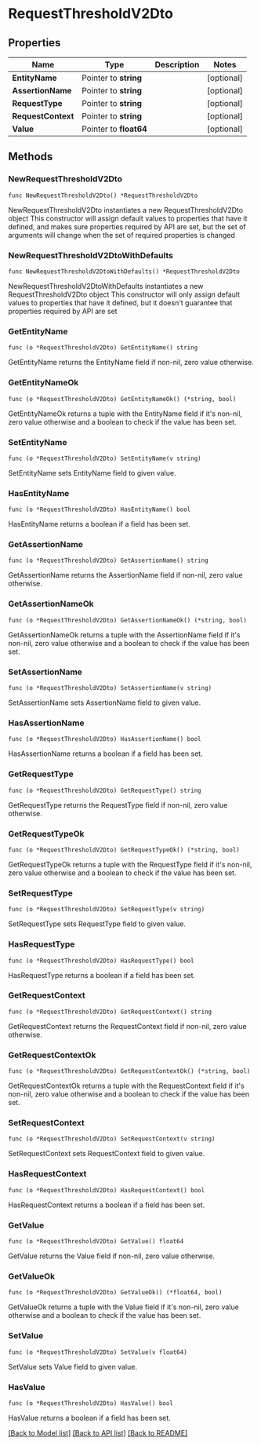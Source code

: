 # RequestThresholdV2Dto

## Properties

Name | Type | Description | Notes
------------ | ------------- | ------------- | -------------
**EntityName** | Pointer to **string** |  | [optional] 
**AssertionName** | Pointer to **string** |  | [optional] 
**RequestType** | Pointer to **string** |  | [optional] 
**RequestContext** | Pointer to **string** |  | [optional] 
**Value** | Pointer to **float64** |  | [optional] 

## Methods

### NewRequestThresholdV2Dto

`func NewRequestThresholdV2Dto() *RequestThresholdV2Dto`

NewRequestThresholdV2Dto instantiates a new RequestThresholdV2Dto object
This constructor will assign default values to properties that have it defined,
and makes sure properties required by API are set, but the set of arguments
will change when the set of required properties is changed

### NewRequestThresholdV2DtoWithDefaults

`func NewRequestThresholdV2DtoWithDefaults() *RequestThresholdV2Dto`

NewRequestThresholdV2DtoWithDefaults instantiates a new RequestThresholdV2Dto object
This constructor will only assign default values to properties that have it defined,
but it doesn't guarantee that properties required by API are set

### GetEntityName

`func (o *RequestThresholdV2Dto) GetEntityName() string`

GetEntityName returns the EntityName field if non-nil, zero value otherwise.

### GetEntityNameOk

`func (o *RequestThresholdV2Dto) GetEntityNameOk() (*string, bool)`

GetEntityNameOk returns a tuple with the EntityName field if it's non-nil, zero value otherwise
and a boolean to check if the value has been set.

### SetEntityName

`func (o *RequestThresholdV2Dto) SetEntityName(v string)`

SetEntityName sets EntityName field to given value.

### HasEntityName

`func (o *RequestThresholdV2Dto) HasEntityName() bool`

HasEntityName returns a boolean if a field has been set.

### GetAssertionName

`func (o *RequestThresholdV2Dto) GetAssertionName() string`

GetAssertionName returns the AssertionName field if non-nil, zero value otherwise.

### GetAssertionNameOk

`func (o *RequestThresholdV2Dto) GetAssertionNameOk() (*string, bool)`

GetAssertionNameOk returns a tuple with the AssertionName field if it's non-nil, zero value otherwise
and a boolean to check if the value has been set.

### SetAssertionName

`func (o *RequestThresholdV2Dto) SetAssertionName(v string)`

SetAssertionName sets AssertionName field to given value.

### HasAssertionName

`func (o *RequestThresholdV2Dto) HasAssertionName() bool`

HasAssertionName returns a boolean if a field has been set.

### GetRequestType

`func (o *RequestThresholdV2Dto) GetRequestType() string`

GetRequestType returns the RequestType field if non-nil, zero value otherwise.

### GetRequestTypeOk

`func (o *RequestThresholdV2Dto) GetRequestTypeOk() (*string, bool)`

GetRequestTypeOk returns a tuple with the RequestType field if it's non-nil, zero value otherwise
and a boolean to check if the value has been set.

### SetRequestType

`func (o *RequestThresholdV2Dto) SetRequestType(v string)`

SetRequestType sets RequestType field to given value.

### HasRequestType

`func (o *RequestThresholdV2Dto) HasRequestType() bool`

HasRequestType returns a boolean if a field has been set.

### GetRequestContext

`func (o *RequestThresholdV2Dto) GetRequestContext() string`

GetRequestContext returns the RequestContext field if non-nil, zero value otherwise.

### GetRequestContextOk

`func (o *RequestThresholdV2Dto) GetRequestContextOk() (*string, bool)`

GetRequestContextOk returns a tuple with the RequestContext field if it's non-nil, zero value otherwise
and a boolean to check if the value has been set.

### SetRequestContext

`func (o *RequestThresholdV2Dto) SetRequestContext(v string)`

SetRequestContext sets RequestContext field to given value.

### HasRequestContext

`func (o *RequestThresholdV2Dto) HasRequestContext() bool`

HasRequestContext returns a boolean if a field has been set.

### GetValue

`func (o *RequestThresholdV2Dto) GetValue() float64`

GetValue returns the Value field if non-nil, zero value otherwise.

### GetValueOk

`func (o *RequestThresholdV2Dto) GetValueOk() (*float64, bool)`

GetValueOk returns a tuple with the Value field if it's non-nil, zero value otherwise
and a boolean to check if the value has been set.

### SetValue

`func (o *RequestThresholdV2Dto) SetValue(v float64)`

SetValue sets Value field to given value.

### HasValue

`func (o *RequestThresholdV2Dto) HasValue() bool`

HasValue returns a boolean if a field has been set.


[[Back to Model list]](../README.md#documentation-for-models) [[Back to API list]](../README.md#documentation-for-api-endpoints) [[Back to README]](../README.md)


